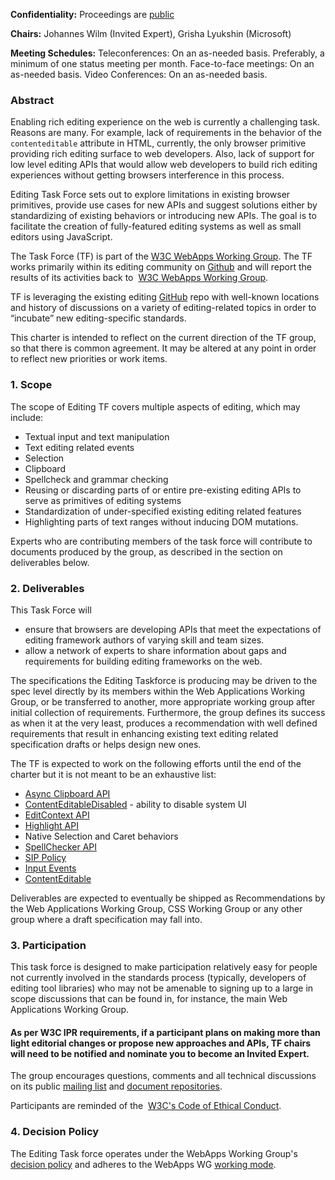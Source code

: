 
**Confidentiality:** Proceedings are [public](https://www.w3.org/2005/10/Process-20051014/comm.html#confidentiality-levels) 

**Chairs:** Johannes Wilm (Invited Expert), Grisha Lyukshin (Microsoft)

**Meeting Schedules:** Teleconferences: On an as-needed basis. Preferably, a minimum of one status meeting per month. Face-to-face meetings: On an as-needed basis. Video Conferences: On an as-needed basis. 

### Abstract

Enabling rich editing experience on the web is currently a challenging task. Reasons are many. For example, lack of requirements in the behavior of the `contenteditable` attribute in HTML, currently, the only browser primitive providing rich editing surface to web developers. Also, lack of support for low level editing APIs that would allow web developers to build rich editing experiences without getting browsers interference in this process.  

Editing Task Force sets out to explore limitations in existing browser primitives, provide use cases for new APIs and suggest solutions either by standardizing of existing behaviors or introducing new APIs. The goal is to facilitate the creation of fully-featured editing systems as well as small editors using JavaScript. 

The Task Force (TF) is part of the [W3C WebApps Working Group](https://w3c.github.io/webappswg/). The TF works primarily within its editing community on [Github](https://github.com/w3c/editing) and will report the results of its activities back to  [W3C WebApps Working Group](https://www.w3.org/2019/webapps/).

TF is leveraging the existing editing [GitHub](https://github.com/w3c/editing) repo with well-known locations and history of discussions on a variety of editing-related topics in order to “incubate” new editing-specific standards.

This charter is intended to reflect on the current direction of the TF group, so that there is common agreement. It may be altered at any point in order to reflect new priorities or work items. 
  

### 1. Scope

The scope of Editing TF covers multiple aspects of editing, which may  include:

- Textual input and text manipulation 
- Text editing related events 
- Selection 
- Clipboard 
- Spellcheck and grammar checking 
- Reusing or discarding parts of or entire pre-existing editing APIs to serve as primitives of editing systems 
- Standardization of under-specified existing editing related features 
- Highlighting parts of text ranges without inducing DOM mutations. 

Experts who are contributing members of the task force will contribute to documents produced by the group, as described in the section on deliverables below. 
 

### 2. Deliverables

This Task Force will
- ensure that browsers are developing APIs that meet the expectations of editing framework authors of varying skill and team sizes.   
- allow a network of experts to share information about gaps and requirements for building editing frameworks on the web.  

The specifications the Editing Taskforce is producing may be driven to the spec level directly by its members within the Web Applications Working Group, or be transferred to another, more appropriate working group after initial collection of requirements. Furthermore, the group defines its success as when it at the very least, produces a recommendation with well defined requirements that result in enhancing existing text editing related specification drafts or helps design new ones.

The TF is expected to work on the following efforts until the end of the charter but it is not meant to be an exhaustive list:

- [Async Clipboard API](https://bugs.chromium.org/p/chromium/issues/detail?id=931839) 
- [ContentEditableDisabled](http://w3c.github.io/editing/contentEditableDisabled.html) - ability to disable system UI 
- [EditContext API](https://github.com/MicrosoftEdge/MSEdgeExplainers/blob/master/EditContext/explainer.md) 
- [Highlight API](https://github.com/MicrosoftEdge/MSEdgeExplainers/blob/master/highlight/explainer.md) 
- Native Selection and Caret behaviors 
- [SpellChecker API](https://github.com/w3c/editing/issues/166) 
- [SIP Policy](https://github.com/whatwg/html/issues/4876) 
- [Input Events](https://www.w3.org/TR/input-events-1/) 
- [ContentEditable](https://w3c.github.io/contentEditable/) 

Deliverables are expected to eventually be shipped as Recommendations by the Web Applications Working Group, CSS Working Group or any other group where a draft specification may fall into.

### 3. Participation

This task force is designed to make participation relatively easy for people not currently involved in the standards process (typically, developers of editing tool libraries) who may not be amenable to signing up to a large in scope discussions that can be found in, for instance, the main Web Applications Working Group.

#### As per W3C IPR requirements, if a participant plans on making more than light editorial changes or propose new approaches and APIs, TF chairs will need to be notified and nominate you to become an Invited Expert.

The group encourages questions, comments and all technical discussions on its public [mailing list](https://lists.w3.org/Archives/Public/public-editing-tf/) and [document repositories](https://github.com/w3c/editing).

Participants are reminded of the  [W3C's Code of Ethical Conduct](https://www.w3.org/Consortium/cepc/).

 
### 4. Decision Policy

The Editing Task force operates under the WebApps Working Group's [decision policy](https://www.w3.org/2019/05/webapps-charter.html#decisions) and adheres to the WebApps WG [working mode](https://www.w3.org/2019/05/webapps-charter.html#working-mode).
